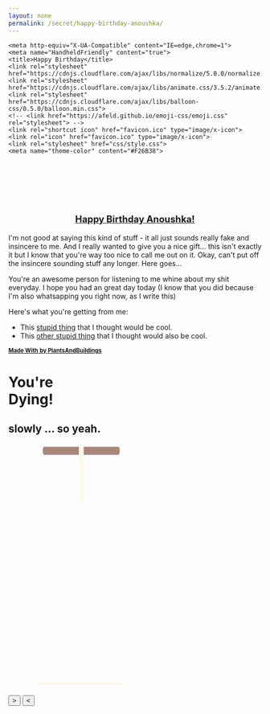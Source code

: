 ```yaml
---
layout: none
permalink: /secret/happy-birthday-anoushka/
---
```

<html lang="en">
<head>
	<meta charset="UTF-8">
	<meta name="viewport" content="width=device-width, initial-scale=1.0">


	<meta http-equiv="X-UA-Compatible" content="IE=edge,chrome=1">
	<meta name="HandheldFriendly" content="true">
	<title>Happy Birthday</title>
	<link rel="stylesheet" href="https://cdnjs.cloudflare.com/ajax/libs/normalize/5.0.0/normalize.min.css">
	<link rel="stylesheet" href="https://cdnjs.cloudflare.com/ajax/libs/animate.css/3.5.2/animate.min.css">
	<link rel="stylesheet" href="https://cdnjs.cloudflare.com/ajax/libs/balloon-css/0.5.0/balloon.min.css">
	<!-- <link href="https://afeld.github.io/emoji-css/emoji.css" rel="stylesheet"> -->
	<link rel="shortcut icon" href="favicon.ico" type="image/x-icon">
	<link rel="icon" href="favicon.ico" type="image/x-icon">
	<link rel="stylesheet" href="css/style.css">
	<meta name="theme-color" content="#F26B38">
</head>
<body>
	<br>
	<br>
	<br>
	<br>
	<br>
	<div id="card">
		<div id="card-inside">
			<div class="wrap">
				<center><p class="animated infinite wobble" style="font-size: 1.3em"><b><u>Happy Birthday Anoushka!</u></b></p></center>
					<p>I'm not good at saying this kind of stuff - it all just sounds really fake and insincere to me. And I really wanted to give you a nice gift... this isn't exactly it but I know that you're way too nice to call me out on it. Okay, can't put off the insincere sounding stuff any longer. Here goes...</p>
					<p>You're an awesome person for listening to me whine about my shit everyday. I hope you had an great day today (I know that you did because I'm also whatsapping you right now, as I write this)<i class="em-svg em-blush"></i></p>
					<p>Here's what you're getting from me:</p>
                    <ul>
                    <li>This <a href="{{ site.url  }}/secret/happy-birthday-anoushka/omg-this-comic-though.pdf" target="_blank">stupid thing</a> that I thought would be cool.</li>
                    <li>This <a href="{{ site.url  }}/secret/happy-birthday-anoushka">other stupid thing</a> that I thought would also be cool.</li>
                    </ul>
                    <p class="signed" style="font-size: 0.8em"><u><b>Made With</b> <b> <i class="em-svg em-heart"></i></b><b> by </b> <b>PlantsAndBuildings</b></u></p>
					</div>
				</div>
				<div id="card-front">
					<div class="wrap">
						<h1 class="animated infinite swing">You're<br>Dying!</h1>
						<h2>slowly ... so yeah.</h2>
						<div class="cake_and_velas">
							<div class="velas">
								<div class="fuego"></div>
								<div class="fuego"></div>
								<div class="fuego"></div>
								<div class="fuego"></div>
								<div class="fuego"></div>
							</div>
							<svg id="cake" version="1.1" x="0px" y="0px" width="290px" height="500px" viewBox="0 0 200 500" enable-background="new 0 0 200 500" xml:space="preserve"><path fill="#a88679" d="M173.667-13.94H26.333c-3.999 0-4-16.002 0-16.002h147.334c4 0 4.001 16.002 0 16.002z"><animate id="e" attributeName="d" calcMode="spline" keySplines="0 0 1 1; 0 0 1 1" begin="a.end" dur="0.3s" fill="freeze" values="M173.667-13.94c-49.298,0-102.782,0-147.334,0c-3.999,0-4-16.002,0-16.002 c44.697,0,96.586,0,147.334,0C177.667-29.942,177.668-13.94,173.667-13.94z ; M173.667,411.567c-47.995,12.408-102.955,12.561-147.334,0 c-3.848-1.089-0.189-16.089,3.661-15.002c44.836,12.66,90.519,12.753,139.427,0.07 C173.293,395.631,177.541,410.566,173.667,411.567z ; M173.667,427.569c-49.795,0-101.101,0-147.334,0c-3.999,0-4-16.002,0-16.002 c46.385,0,97.539,0,147.334,0C177.668,411.567,177.667,427.569,173.667,427.569z"/></path><path fill="#8b6a60" d="M100-178.521a3.364 3.364 0 0 1 3.364 3.363V-13.75a3.364 3.364 0 1 1-6.728 0v-40.607-76.575-44.226a3.364 3.364 0 0 1 3.364-3.363z"><animate id="a" attributeName="d" calcMode="spline" keySplines="0 0 1 1; 0 0 1 1; 0 0 0.58 1" begin="b.end" dur="0.5s" fill="freeze" values="M100-178.521c1.858,0,3.364,1.506,3.364,3.363c0,0,0,33.17,0,44.227 c0,19.144,0,57.431,0,76.574c0,10.152,0,40.607,0,40.607c0,1.858-1.506,3.364-3.364,3.364l0,0c-1.858,0-3.364-1.506-3.364-3.364c0,0,0-30.455,0-40.607c0-19.144,0-57.432,0-76.575c0-11.057,0-44.226,0-44.226C96.636-177.015,98.142-178.521,100-178.521 L100-178.521z ; M100,267.257c1.858,0,3.364,1.506,3.364,3.363c0,0,0,33.17,0,44.227 c0,19.143,0,57.43,0,76.574c0,10.151,0,40.606,0,40.606c0,1.858-1.506,3.364-3.364,3.364l0,0c-1.858,0-3.364-1.506-3.364-3.364 c0,0,0-30.455,0-40.606c0-19.145,0-57.432,0-76.576c0-11.057,0-44.225,0-44.225C96.636,268.763,98.142,267.257,100,267.257 L100,267.257z ; M93.928,405.433c-0.655,6.444-0.102,9.067,2.957,11.798c0,0,8.083,5.571,16.828,3.503 c18.629-4.406,43.813,6.194,50.792,7.791c14.75,3.375,9.162,6.867,9.162,6.867c-2.412,2.258-58.328,0-73.667,0l0,0 c-1.858,0-69.995,2.133-73.667,0c0,0-3.337-2.439,6.172-5.992c11.375-4.25,52.875,8.822,47.139-9.442 c-6.333-20.167,5.226-21.514,5.226-21.514c3.435-0.915,12.78-6.663,10.923-0.546L93.928,405.433z ; M102.242,427.569c5.348,0,14.079,0,17.462,0c0,0,17.026,0,27.504,0 c19.143,0,20.39-3.797,26.459,0c3,1.877,0,7.823,0,7.823c-2.412,2.258-58.328,0-73.667,0l0,0c-1.858,0-67.187,0-73.667,0 c0,0-4.125-4.983,0-7.823c5.201-3.58,16.085,0,23.725,0c8.841,0,20.762,0,20.762,0c3.686,0,8.597,0,19.511,0H102.242z"/></path><path fill="#a88679" d="M173.667-15.929H26.333c-3.999 0-4-16.002 0-16.002h147.334c4 0 3.999 16.002 0 16.002z"><animate id="b" attributeName="d" calcMode="spline" keySplines="0 0 1 1; 0 0 1 1; 0.25 0 0.58 1" begin="c.end" dur="0.5s" fill="freeze" values="M173.667-15.929c-46.512,0-105.486,0-147.334,0c-3.999,0-4-16.002,0-16.002 c43.566,0,97.96,0,147.334,0C177.667-31.931,177.666-15.929,173.667-15.929z ; M173.434,445.393c-47.269,8.001-105.245,8.001-147.334,0c-3.929-0.747-0.692-16.543,3.243-15.824 c43.828,8.001,92.165,8.001,140.739,0C174.029,428.918,177.377,444.726,173.434,445.393z ; M173.667,449.514c-47.576-5.454-102.799-5.744-147.333,0c-3.966,0.512-3.938-15.297,0-16.002 c43.683-7.823,97.646-8.026,147.333,0C177.616,434.15,177.642,449.969,173.667,449.514z ; M173.667,451.394c-49.298,0-102.782,0-147.334,0c-3.999,0-4-16.002,0-16.002 c44.697,0,96.586,0,147.334,0C177.667,435.392,177.668,451.394,173.667,451.394z"/></path><path fill="#8b6a60" d="M101.368-73.685V-6.35c0 1.753-2.958 1.847-2.958 0v-30.401-8.305-28.628c.001-2.199 2.958-1.908 2.958-.001z"><animate id="c" attributeName="d" calcMode="spline" keySplines="0 0 1 1; 0 0 1 1; 0 0 0.6 1" begin="d.end" dur="0.5s" fill="freeze" values="M101.368-73.685c0,12.164,0,15.18,0,28.519c0,22.702,0-13.661,0,8.304c0,14.48,0,18.233,0,30.512 c0,1.753-2.958,1.847-2.958,0c0-12.68,0-16.277,0-30.401c0-21.983,0,11.66,0-8.305c0-13.027,0-15.992,0-28.628 C98.411-75.883,101.368-75.592,101.368-73.685z ; M101.368,350.885c0,12.164,0,65.18,0,78.518c0,22.703,0-33.66,0-11.695c0,14.48,0,28.232,0,40.512 c0,1.753-2.958,1.847-2.958,0c0-12.68,0-26.277,0-40.402c0-21.982,0,31.66,0,11.695c0-13.027,0-65.992,0-78.627 C98.411,348.686,101.368,348.977,101.368,350.885z ; M128.38,447.567c37.626,6.312,39.303,13.658,26.833,12.833c-22.653-1.499-13.636-0.831-23.302-0.831 c-14.48,0-17.884,0-30.163,0c-2.087,0-2.068,0-3.915,0c-13.333,0-8.963,0-23.088,0c-11.668,0-14.062,5.995-27.532,1.164 c-12.629-4.529,38.667-3.167,46.833-17.333C100.077,432.94,105.546,443.736,128.38,447.567z ; M173.667,451.394c2.875,0,2.997,9.257,0,9.131c-22.662-0.956-32.09-0.956-41.756-0.956 c-14.48,0-17.884,0-30.163,0c-2.087,0-2.068,0-3.915,0c-13.333,0-8.963,0-23.088,0c-11.668,0-34.99-0.294-48.412,1.831 c-4.109,0.65-3.01-10.006,0-10.006C37.129,451.394,149.379,451.394,173.667,451.394z"/></path><path fill="#a88679" d="M173.667 21.571H26.333c-4 0-4-16.002 0-16.002h147.334c4.001 0 4 16.002 0 16.002z"><animate id="d" attributeName="d" calcMode="spline" keySplines="0 0 1 1; 0 0 1 1; 0 0 1 1; 0.25 0 1 1; 0 0 1 1; 0.25 0 0.6 1" begin="1s" dur="0.8s" fill="freeze" values="M173.667,21.571c-33.174,0-111.467,0-147.334,0c-4,0-4-16.002,0-16.002c39.836,0,105.982,0,147.334,0 C177.668,5.569,177.667,21.571,173.667,21.571z ; M173.667,459.569c-33.197,16.002-110.782,16.002-147.334,0c-3.664-1.604,1.614-15.617,5.337-14.153 c40.702,16.002,94.289,16.104,136.505,0.103C171.917,444.1,177.271,457.832,173.667,459.569z ; M171.817,475.571c-39.361-3.001-105.438-2.571-143.556,0c-3.991,0.27-7.377-14.736-3.387-15.014 c41.553-2.888,104.421-3.121,150.51-0.233C179.378,460.574,175.806,475.875,171.817,475.571z ; M171.817,459.564c-38.8-12.188-104.504-13.762-143.556,0c-3.772,1.329-7.961-12.604-4.178-13.905 c40.864-14.064,105.114-15.52,151.918-0.973C179.822,445.874,175.634,460.762,171.817,459.564z ; M173.667,475.571c-46.376-5.005-105.924-4.003-147.334,0c-3.981,0.385-3.479-15.421,0.479-16.002 c43.087-6.327,97.705-7.083,146.855,0.438C177.621,460.613,177.644,476,173.667,475.571z ; M173.667,474.117c-46.376,1.866-105.638,2.01-147.334,0c-3.995-0.192-3.52-16.144,0.479-16.002 c43.794,1.55,96.341,1.541,145.723,0C176.532,457.99,177.663,473.956,173.667,474.117z ; M173.667,475.571c-46.512,0-105.486,0-147.334,0c-3.999,0-4-16.002,0-16.002c43.566,0,97.96,0,147.334,0 C177.667,459.569,177.666,475.571,173.667,475.571z"/></path><path fill="#fefae9" d="M104.812 113.216c0 3.119-2.164 5.67-4.812 5.67-2.646 0-4.812-2.551-4.812-5.67V90.841 70.273v-29.33-22.092V5.67C95.188 2.551 97.353 0 100 0c2.648 0 4.812 2.551 4.812 5.669V113.216z"><animate attributeName="d" calcMode="spline" keySplines="0 0 1 1; 0 0 1 1; 0 0 1 1; 0.25 0 1 1; 0 0 1 1; 0 0 0.58 1" begin="e.end" dur="2s" fill="freeze" values="M104.812,113.216c0,3.119-2.164,5.67-4.812,5.67c-2.646,0-4.812-2.551-4.812-5.67c0-5.594,0-16.782,0-22.375	c0-5.143,0-15.427,0-20.568c0-7.333,0-21.998,0-29.33c0-5.523,0-16.569,0-22.092c0-3.295,0-9.885,0-13.181	C95.188,2.551,97.353,0,100,0c2.648,0,4.812,2.551,4.812,5.669c0,3.248,0,9.743,0,12.991c0,5.428,0,16.284,0,21.711	c0,7.618,0,22.854,0,30.472c0,4.952,0,14.854,0,19.807C104.812,96.292,104.812,107.576,104.812,113.216z ; M104.812,405.897c0,3.119-2.164,5.67-4.812,5.67c-2.646,0-4.812-2.551-4.812-5.67c0-5.594,0-16.782,0-22.376	c0-5.143,0-15.426,0-20.568c0-7.332,0-21.997,0-29.33c0-5.522,0-16.568,0-22.092c0-3.295,0-9.885,0-13.181	c0-3.118,2.165-5.669,4.812-5.669c2.648,0,4.812,2.551,4.812,5.669c0,3.247,0,9.743,0,12.991c0,5.428,0,16.283,0,21.711	c0,7.618,0,22.854,0,30.473c0,4.951,0,14.854,0,19.807C104.812,388.972,104.812,400.256,104.812,405.897z ; M111.873,411.567c-3.119,0-9.226,0-11.874,0c-2.646,0-7.748,0-10.867,0c-7.086,0-12.698,0-18.292,0	c-6.592,0-12.871,7.371-19.166,3.008c-10.043-6.961-7.776-10.169,2.991-17.745c12.61-8.873,27.713,1.994,25.919-7.531	c-2.589-13.742,11.008-14.513,11.365-17.789c0.441-4.051,4.235-11.107,8.051-8.175c3.113,2.393,1.007,8.008,0,13.159	c-1.871,9.569,8.058,2.113,9.494,14.155c2.592,21.732,21.184-0.675,29.309,7.976c5.216,5.553,18.413,5.552,15.426,12.942	c-3.131,7.745-15.825-4.369-23.8,2.903C126.261,418.271,118.301,411.567,111.873,411.567z ; M111.873,411.567c-3.119,0-9.226,0-11.874,0c-2.646,0-9.734,4.069-12.853,4.069	c-7.086,0-10.712-4.069-16.306-4.069c-6.592,0-12.12,6.013-19.166,3.008c-7.053-3.008-7.458,2.026-18.659,1.165	c-6.832-0.525-7.522-3.034-7.533-6.265c-0.037-10.336,22.073-2.452,36.613-2.628c10.234-0.124,19.856-1.439,37.905-2.102	c16.642-0.61,32.699,1.552,46.009,1.927c12.438,0.351,29.663-8.99,31.532,3.315c0.773,5.093-5.605,3.342-11.211,9.579	c-5.093,5.667-7.59-4.605-12.965-3.832c-8.269,1.189-14.962-8.537-22.937-1.265C126.261,418.271,118.301,411.567,111.873,411.567z ; M110.946,413.652c-2.904-1.137-8.405-2.748-12.446-0.97c-6.099,2.685-7.273,10.358-13.253,8.242	c-7.843-2.775-8.953-5.008-14.546-5.01c-24.653-0.011-4.849,26.507-18.264,26.507c-12.377,0,5.791-33.537-19.422-26.682	c-7.703,2.095-9.806-0.942-9.817-4.173c-0.037-10.336,24.357-4.544,38.897-4.72c10.234-0.124,19.856-1.439,37.905-2.102	c16.642-0.61,32.699,1.552,46.009,1.927c12.438,0.351,28.973-8.865,31.532,3.315c1.449,6.896,0.318,15.624-3.874,15.624	c-7.619,0-1.788-15.192-19.243-7.111c-7.581,3.51-15.963-9.738-26.669,1.066C120.644,426.744,118.381,416.561,110.946,413.652z ; M111.547,413.9c-2.969-0.956-8.775-0.949-13.167-0.5c-14.667,1.5-8.325,16.508-14.667,16.666	c-6.667,0.166-0.167-13.5-13.013-14.151c-30.471-1.545-5.572,46.651-18.987,46.651c-12.377,0,10.333-50.166-18.667-44.5	c-7.835,1.531-9.537-1.417-9.548-4.647c-0.037-10.336,23.675-5.177,38.215-5.353c10.234-0.124,20.618-1.671,38.667-2.333	c16.642-0.61,32.023,1.458,45.333,1.833c12.438,0.351,33.819-8.431,33.199,4.001c-0.532,10.666,0.414,26.166-5.245,25.833	c-7.606-0.447-2.954-31.5-19.243-18.899c-7.985,6.177-17.658-5.969-27.377,5.732C118.88,434.066,121.38,417.067,111.547,413.9z ; M111.547,415.233c-6.667-0.834-9.667,4.667-13.833,3.333c-19.649-6.291-8.158,22.176-14.5,22.334	c-6.667,0.166,2.833-18-13.333-22.167c-29.544-7.615-9.667,43.833-20.167,43.833c-10.333,0,8.004-55.006-16.833-39	c-7.5,4.833-9.508-3.78-9.299-7.004c0.799-12.329,23.592-7.153,38.132-7.329c10.234-0.124,20.238-1.505,38.287-2.167	c16.642-0.61,32.903,1.125,46.213,1.5c12.438,0.351,35.058-5.579,31.863,6.451c-5.532,20.833,1.25,28.216-4.409,27.883	c-7.606-0.447-6.058-37.895-20.62-23.333c-10.167,10.166-15.972-0.747-25,12C119.547,443.568,121.798,416.515,111.547,415.233z"/></path><path fill="#fefae9" d="M10 475.571h180v4H10z"/></svg>
						</div>
					</div>
					<button id="open" data-balloon="Click to Open Card !" data-balloon-length="medium" data-balloon-pos="left" data-balloon-visible>&gt;</button>
					<button id="close" data-balloon="! bɿɒɔ ɘƨolɔ oɈ ʞɔilƆ" data-balloon-length="medium" data-balloon-pos="left" data-balloon-visible>&lt;</button>
					<div class="card-front_inside">
						<br> <br> <br>
						<div class="polaroid">
							<div class="img" style="background-image: url('anoushka.jpeg')"></div>
						</div>
						<div  data-balloon="I was going to put up an ugly fucking photo of my face .. and you went and sent me this 😂. Thanks! You look amazing!" data-balloon-length="large" data-balloon-pos="up" data-balloon-visible></div>
					</div>
					<div class="shadow"></div>
				</div>
			</div>
			<script  src="js/index.js"></script>
		</body>
</html>
